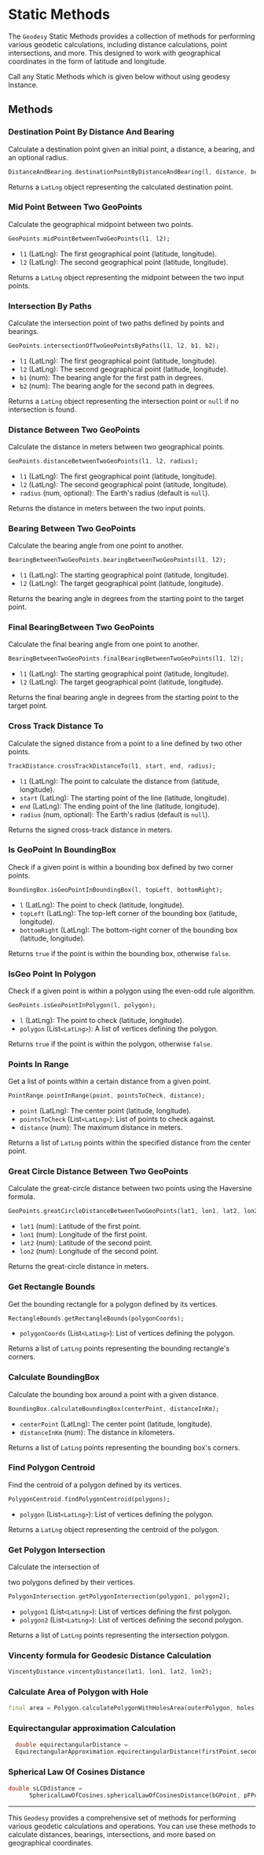 # Static Methods

The `Geodesy` Static Methods provides a collection of methods for performing various geodetic calculations, including distance calculations, point intersections, and more. This  designed to work with geographical coordinates in the form of latitude and longitude.

Call any Static Methods which is given below without using geodesy Instance.

## Methods

### Destination Point By Distance And Bearing

Calculate a destination point given an initial point, a distance, a bearing, and an optional radius.

```dart
DistanceAndBearing.destinationPointByDistanceAndBearing(l, distance, bearing, radius);
```

Returns a `LatLng` object representing the calculated destination point.

### Mid Point Between Two GeoPoints

Calculate the geographical midpoint between two points.

```dart
GeoPoints.midPointBetweenTwoGeoPoints(l1, l2);
```

- `l1` (LatLng): The first geographical point (latitude, longitude).
- `l2` (LatLng): The second geographical point (latitude, longitude).

Returns a `LatLng` object representing the midpoint between the two input points.

### Intersection By Paths

Calculate the intersection point of two paths defined by points and bearings.

```dart
GeoPoints.intersectionOfTwoGeoPointsByPaths(l1, l2, b1, b2);
```

- `l1` (LatLng): The first geographical point (latitude, longitude).
- `l2` (LatLng): The second geographical point (latitude, longitude).
- `b1` (num): The bearing angle for the first path in degrees.
- `b2` (num): The bearing angle for the second path in degrees.

Returns a `LatLng` object representing the intersection point or `null` if no intersection is found.

### Distance Between Two GeoPoints

Calculate the distance in meters between two geographical points.

```dart
GeoPoints.distanceBetweenTwoGeoPoints(l1, l2, radius);
```

- `l1` (LatLng): The first geographical point (latitude, longitude).
- `l2` (LatLng): The second geographical point (latitude, longitude).
- `radius` (num, optional): The Earth's radius (default is `null`).

Returns the distance in meters between the two input points.

### Bearing Between Two GeoPoints

Calculate the bearing angle from one point to another.

```dart
BearingBetweenTwoGeoPoints.bearingBetweenTwoGeoPoints(l1, l2);
```

- `l1` (LatLng): The starting geographical point (latitude, longitude).
- `l2` (LatLng): The target geographical point (latitude, longitude).

Returns the bearing angle in degrees from the starting point to the target point.

### Final BearingBetween Two GeoPoints

Calculate the final bearing angle from one point to another.

```dart
BearingBetweenTwoGeoPoints.finalBearingBetweenTwoGeoPoints(l1, l2);
```

- `l1` (LatLng): The starting geographical point (latitude, longitude).
- `l2` (LatLng): The target geographical point (latitude, longitude).

Returns the final bearing angle in degrees from the starting point to the target point.

### Cross Track Distance To

Calculate the signed distance from a point to a line defined by two other points.

```dart
TrackDistance.crossTrackDistanceTo(l1, start, end, radius);
```

- `l1` (LatLng): The point to calculate the distance from (latitude, longitude).
- `start` (LatLng): The starting point of the line (latitude, longitude).
- `end` (LatLng): The ending point of the line (latitude, longitude).
- `radius` (num, optional): The Earth's radius (default is `null`).

Returns the signed cross-track distance in meters.

### Is GeoPoint In BoundingBox

Check if a given point is within a bounding box defined by two corner points.

```dart
BoundingBox.isGeoPointInBoundingBox(l, topLeft, bottomRight);
```

- `l` (LatLng): The point to check (latitude, longitude).
- `topLeft` (LatLng): The top-left corner of the bounding box (latitude, longitude).
- `bottomRight` (LatLng): The bottom-right corner of the bounding box (latitude, longitude).

Returns `true` if the point is within the bounding box, otherwise `false`.

### IsGeo Point In Polygon

Check if a given point is within a polygon using the even-odd rule algorithm.

```dart
GeoPoints.isGeoPointInPolygon(l, polygon);
```

- `l` (LatLng): The point to check (latitude, longitude).
- `polygon` (List`<LatLng>`): A list of vertices defining the polygon.

Returns `true` if the point is within the polygon, otherwise `false`.

### Points In Range

Get a list of points within a certain distance from a given point.

```dart
PointRange.pointInRange(point, pointsToCheck, distance);
```

- `point` (LatLng): The center point (latitude, longitude).
- `pointsToCheck` (List`<LatLng>`): List of points to check against.
- `distance` (num): The maximum distance in meters.

Returns a list of `LatLng` points within the specified distance from the center point.

### Great Circle Distance Between Two GeoPoints

Calculate the great-circle distance between two points using the Haversine formula.

```dart
GeoPoints.greatCircleDistanceBetweenTwoGeoPoints(lat1, lon1, lat2, lon2);
```

- `lat1` (num): Latitude of the first point.
- `lon1` (num): Longitude of the first point.
- `lat2` (num): Latitude of the second point.
- `lon2` (num): Longitude of the second point.

Returns the great-circle distance in meters.

### Get Rectangle Bounds

Get the bounding rectangle for a polygon defined by its vertices.

```dart
RectangleBounds.getRectangleBounds(polygonCoords);
```

- `polygonCoords` (List`<LatLng>`): List of vertices defining the polygon.

Returns a list of `LatLng` points representing the bounding rectangle's corners.

### Calculate BoundingBox

Calculate the bounding box around a point with a given distance.

```dart
BoundingBox.calculateBoundingBox(centerPoint, distanceInKm);
```

- `centerPoint` (LatLng): The center point (latitude, longitude).
- `distanceInKm` (num): The distance in kilometers.

Returns a list of `LatLng` points representing the bounding box's corners.

### Find Polygon Centroid

Find the centroid of a polygon defined by its vertices.

```dart
PolygonCentroid.findPolygonCentroid(polygons);
```

- `polygon` (List`<LatLng>`): List of vertices defining the polygon.

Returns a `LatLng` object representing the centroid of the polygon.

### Get Polygon Intersection

Calculate the intersection of

 two polygons defined by their vertices.

```dart
PolygonIntersection.getPolygonIntersection(polygon1, polygon2);
```

- `polygon1` (List`<LatLng>`): List of vertices defining the first polygon.
- `polygon2` (List`<LatLng>`): List of vertices defining the second polygon.

Returns a list of `LatLng` points representing the intersection polygon.

### Vincenty formula for Geodesic Distance Calculation

```dart
VincentyDistance.vincentyDistance(lat1, lon1, lat2, lon2);
```

### Calculate Area of Polygon with Hole

```dart
final area = Polygon.calculatePolygonWithHolesArea(outerPolygon, holes);
```

### Equirectangular approximation Calculation

```dart
  double equirectangularDistance = 
  EquirectangularApproximation.equirectangularDistance(firstPoint,secondPoint);
```

### Spherical Law Of Cosines Distance

```dart
double sLCDdistance =
      SphericalLawOfCosines.sphericalLawOfCosinesDistance(bGPoint, pFPoint);
```

---

This `Geodesy` provides a comprehensive set of methods for performing various geodetic calculations and operations. You can use these methods to calculate distances, bearings, intersections, and more based on geographical coordinates.

